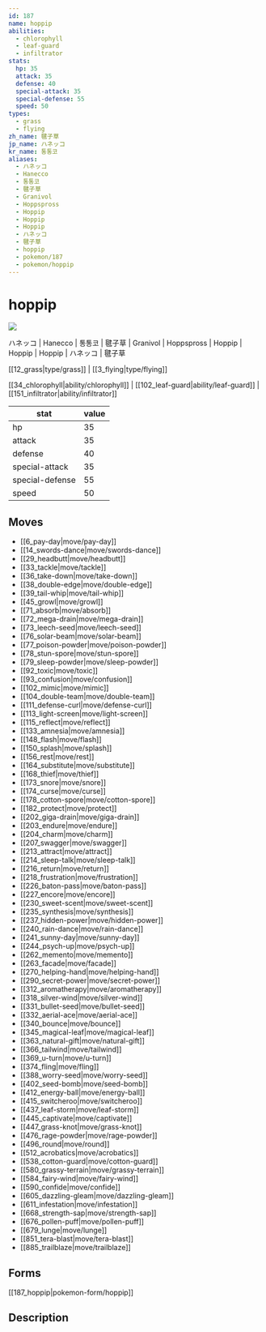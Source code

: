 ```yaml
---
id: 187
name: hoppip
abilities:
  - chlorophyll
  - leaf-guard
  - infiltrator
stats:
  hp: 35
  attack: 35
  defense: 40
  special-attack: 35
  special-defense: 55
  speed: 50
types:
  - grass
  - flying
zh_name: 毽子草
jp_name: ハネッコ
kr_name: 통통코
aliases:
  - ハネッコ
  - Hanecco
  - 통통코
  - 毽子草
  - Granivol
  - Hoppspross
  - Hoppip
  - Hoppip
  - Hoppip
  - ハネッコ
  - 毽子草
  - hoppip
  - pokemon/187
  - pokemon/hoppip
---
```

# hoppip

![](https://raw.githubusercontent.com/PokeAPI/sprites/master/sprites/pokemon/187.png)

ハネッコ | Hanecco | 통통코 | 毽子草 | Granivol | Hoppspross | Hoppip | Hoppip | Hoppip | ハネッコ | 毽子草

[[12_grass|type/grass]] | [[3_flying|type/flying]]

[[34_chlorophyll|ability/chlorophyll]] | [[102_leaf-guard|ability/leaf-guard]] | [[151_infiltrator|ability/infiltrator]]

|stat|value|
|---|---|
|hp|35|
|attack|35|
|defense|40|
|special-attack|35|
|special-defense|55|
|speed|50|


## Moves

- [[6_pay-day|move/pay-day]]
- [[14_swords-dance|move/swords-dance]]
- [[29_headbutt|move/headbutt]]
- [[33_tackle|move/tackle]]
- [[36_take-down|move/take-down]]
- [[38_double-edge|move/double-edge]]
- [[39_tail-whip|move/tail-whip]]
- [[45_growl|move/growl]]
- [[71_absorb|move/absorb]]
- [[72_mega-drain|move/mega-drain]]
- [[73_leech-seed|move/leech-seed]]
- [[76_solar-beam|move/solar-beam]]
- [[77_poison-powder|move/poison-powder]]
- [[78_stun-spore|move/stun-spore]]
- [[79_sleep-powder|move/sleep-powder]]
- [[92_toxic|move/toxic]]
- [[93_confusion|move/confusion]]
- [[102_mimic|move/mimic]]
- [[104_double-team|move/double-team]]
- [[111_defense-curl|move/defense-curl]]
- [[113_light-screen|move/light-screen]]
- [[115_reflect|move/reflect]]
- [[133_amnesia|move/amnesia]]
- [[148_flash|move/flash]]
- [[150_splash|move/splash]]
- [[156_rest|move/rest]]
- [[164_substitute|move/substitute]]
- [[168_thief|move/thief]]
- [[173_snore|move/snore]]
- [[174_curse|move/curse]]
- [[178_cotton-spore|move/cotton-spore]]
- [[182_protect|move/protect]]
- [[202_giga-drain|move/giga-drain]]
- [[203_endure|move/endure]]
- [[204_charm|move/charm]]
- [[207_swagger|move/swagger]]
- [[213_attract|move/attract]]
- [[214_sleep-talk|move/sleep-talk]]
- [[216_return|move/return]]
- [[218_frustration|move/frustration]]
- [[226_baton-pass|move/baton-pass]]
- [[227_encore|move/encore]]
- [[230_sweet-scent|move/sweet-scent]]
- [[235_synthesis|move/synthesis]]
- [[237_hidden-power|move/hidden-power]]
- [[240_rain-dance|move/rain-dance]]
- [[241_sunny-day|move/sunny-day]]
- [[244_psych-up|move/psych-up]]
- [[262_memento|move/memento]]
- [[263_facade|move/facade]]
- [[270_helping-hand|move/helping-hand]]
- [[290_secret-power|move/secret-power]]
- [[312_aromatherapy|move/aromatherapy]]
- [[318_silver-wind|move/silver-wind]]
- [[331_bullet-seed|move/bullet-seed]]
- [[332_aerial-ace|move/aerial-ace]]
- [[340_bounce|move/bounce]]
- [[345_magical-leaf|move/magical-leaf]]
- [[363_natural-gift|move/natural-gift]]
- [[366_tailwind|move/tailwind]]
- [[369_u-turn|move/u-turn]]
- [[374_fling|move/fling]]
- [[388_worry-seed|move/worry-seed]]
- [[402_seed-bomb|move/seed-bomb]]
- [[412_energy-ball|move/energy-ball]]
- [[415_switcheroo|move/switcheroo]]
- [[437_leaf-storm|move/leaf-storm]]
- [[445_captivate|move/captivate]]
- [[447_grass-knot|move/grass-knot]]
- [[476_rage-powder|move/rage-powder]]
- [[496_round|move/round]]
- [[512_acrobatics|move/acrobatics]]
- [[538_cotton-guard|move/cotton-guard]]
- [[580_grassy-terrain|move/grassy-terrain]]
- [[584_fairy-wind|move/fairy-wind]]
- [[590_confide|move/confide]]
- [[605_dazzling-gleam|move/dazzling-gleam]]
- [[611_infestation|move/infestation]]
- [[668_strength-sap|move/strength-sap]]
- [[676_pollen-puff|move/pollen-puff]]
- [[679_lunge|move/lunge]]
- [[851_tera-blast|move/tera-blast]]
- [[885_trailblaze|move/trailblaze]]

## Forms



[[187_hoppip|pokemon-form/hoppip]]

## Description



